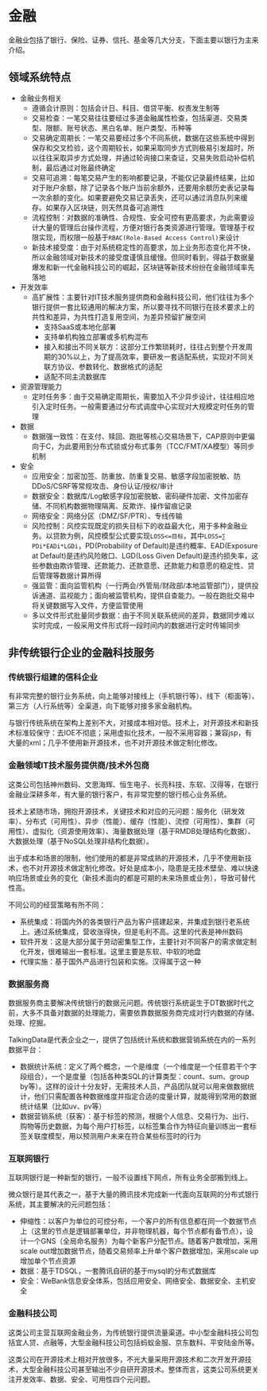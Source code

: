 # 金融

金融业包括了银行、保险、证券、信托、基金等几大分支，下面主要以银行为主来介绍。

## 领域系统特点
* 金融业务相关
	* 遵循会计原则：包括会计日、科目、借贷平衡、权责发生制等
	* 交易检查：一笔交易往往要经过多道金融属性检查，包括渠道、交易类型、限额、账号状态、黑白名单、账户类型、币种等
	* 交易确定周期长：一笔交易要经过多个不同系统，数据在这些系统中得到保存和交叉检验，这个周期较长，如果采取同步方式则极易引发超时，所以往往采取异步方式处理，并通过轮询接口来查证，交易失败启动补偿机制，最后通过对账最终确定 	* 交易可追溯：每笔交易产生的影响都要记录，不能仅记录最终结果，比如对于账户余额，除了记录各个账户当前余额外，还要用余额历史表记录每一次余额的变化。如果要避免交易记录丢失，还可以通过消息队列来缓存。如果存入区块链，则天然具备可追溯性	* 流程控制：对数据的准确性、合规性、安全可控有更高要求，为此需要设计大量的管理后台操作流程，方便对银行各类资源进行管理。管理基于权限实现，而权限一般基于`RBAC(Role-Based Access Control)`来设计	* 新技术接受度：由于对系统稳定性的高要求，加上业务形态变化并不快，所以金融领域对新技术的接受度谨慎且缓慢。但同时看到，得益于数据量爆发和新一代金融科技公司的崛起，区块链等新技术纷纷在金融领域率先落地* 开发效率
	* 高扩展性：主要针对IT技术服务提供商和金融科技公司，他们往往为多个银行提供一套比较通用的解决方案，所以要寻找不同银行在技术要求上的共性和差异，为共性打造复用空间，为差异预留扩展空间		* 支持SaaS或本地化部署		* 支持单机构独立部署或多机构混布
		* 接入和接出不同关联方：这部分工作繁琐耗时，往往占到整个开发周期的30%以上，为了提高效率，要研发一套适配系统，实现对不同关联方协议、参数转化、数据格式的适配
		* 适配不同主流数据库
* 资源管理能力
	* 定时任务多：由于交易确定周期长，需要加入不少异步设计，往往相应地引入定时任务。一般需要通过分布式调度中心实现对大规模定时任务的管理
* 数据
	* 数据强一致性：在支付、赎回、跑批等核心交易场景下，CAP原则中更偏向于C，为此要用到分布式锁或分布式事务（TCC/FMT/XA模型）等同步机制
* 安全
	* 应用安全：加密加签、防重放、防重复交易、敏感字段加密脱敏、防DDoS/CSRF等常规攻击、身份认证/授权/审计
	* 数据安全：数据库/Log敏感字段加密脱敏、密码硬件加密、文件加密存储、不同机构数据物理隔离、反欺诈、操作留痕记录
	* 网络安全：网络分区（DMZ/SF/PTR）、专线传输	* 风险控制：风控实现既定的损失目标下的收益最大化，用于多种金融业务。以贷款为例，风控模型公式要实现`LOSS<=目标`，其中`LOSS=∑ PDi*EADi*LGDi`，PD(Probability of Default)是违约概率、EAD(Exposure at Default)是违约风险敞口、LGD(Loss Given Default)是违约损失率，这些参数由欺诈管理、还款能力、还款意愿、还款能力和意愿的稳定性、贷后管理等数据计算所得
	* 强监管：面向监管机构（一行两会/外管局/财政部/本地监管部门），提供投诉通道、监视能力；面向被监管机构，提供自查能力。一般在跑批交易中将关键数据写入文件，方便监管使用	* 多以文件形式批量同步数据：由于不同关联系统间的差异，数据同步难以实时完成，一般采用文件形式将一段时间内的数据进行定时传输同步

## 非传统银行企业的金融科技服务
### 传统银行组建的信科企业
有非常完整的银行业务系统，向上能够对接线上（手机银行等）、线下（柜面等）、第三方（人行系统等）全渠道，向下能够对接多家金融机构。

与银行传统系统在架构上差别不大，对接成本相对低。技术上，对开源技术和新技术标准较保守：去IOE不彻底；采用虚拟化技术，一般不采用容器；兼容jsp，有大量的xml；几乎不使用新开源技术，也不对开源技术做定制化修改。

### 金融领域IT技术服务提供商/技术外包商
这类公司包括神州数码、文思海辉、恒生电子、长亮科技、东软、汉得等，在银行金融业深耕多年，有大量的银行客户，有非常完整的银行核心业务系统。

技术上紧随市场，拥抱开源技术，关键技术和对应的元问题：服务化（研发效率）、分布式（可用性）、异步（性能）、缓存（性能）、流控（可用性）、集群（可用性）、虚拟化（资源使用效率）、海量数据处理（基于RMDB处理结构化数据）、大数据处理（基于NoSQL处理非结构化数据）。

出于成本和场景的限制，他们使用的都是非常成熟的开源技术，几乎不使用新技术，也不对开源技术做定制化修改。好处是成本小，隐患是无技术壁垒、难以快速响应场景或业务的变化（新技术面向的都是可期的未来场景或业务），导致可替代性高。

不同公司的经营策略有所不同：

* 系统集成：将国内外的各类银行产品为客户搭建起来，并集成到银行老系统上。通过系统集成，营收涨得快，但是毛利不高。这里的代表是神州数码
* 软件开发：这是大部分属于劳动密集型工作，主要针对不同客户的需求做定制化开发，很难输出一套标准。这里主要是东软、中软的地盘
* 代理实施：基于国外产品进行包装和实施。汉得属于这一种

### 数据服务商
数据服务商主要解决传统银行的数据元问题。传统银行系统诞生于DT数据时代之前，大多不具备对数据的处理能力，需要依靠数据服务商完成对行内数据的存储、处理、挖掘。

TalkingData是代表企业之一，提供了包括统计系统和数据营销系统在内的一系列数据平台：

* 数据统计系统：定义了两个概念，一个是维度（一个维度是一个任意若干个字段组合），一个是度量（包括各种类SQL的计算类型：count、sum、group by等）。这样的设计十分友好，无需技术人员，产品团队就可以用来做数据统计，他们只需配置各种数据维度并指定合适的度量计算，就能得到常用的数据统计结果（比如uv、pv等）
* 数据营销系统（获客）：基于标签的预测，根据个人信息、交易行为、出行、购物等历史数据，为每个用户打标签，以标签集合作为特征向量训练出一套标签关联度模型，用以预测用户未来在符合某些标签时的行为

### 互联网银行
互联网银行是一种新型的银行，一般不设置线下网点，所有业务全部搬到线上。

微众银行是其代表之一，基于大量的腾讯技术完成新一代面向互联网的分布式银行系统，其主要解决的元问题包括：

* 伸缩性：以客户为单位的可控分布，一个客户的所有信息都在同一个数据节点上（这里的节点是逻辑部署单位，并非物理机器，每个节点都有备节点），设计一个GNS（全局命名服务）为每个新客户分配节点。随着客户数增加，采用scale out增加数据节点，随着交易频率上升单个客户数据增加，采用scale up增加单个节点资源
* 数据：基于TDSQL，一套腾讯自研的基于mysql的分布式数据库
* 安全：WeBank信息安全体系，包括应用安全、网络安全、数据安全、主机安全

### 金融科技公司
这类公司主营互联网金融业务，为传统银行提供流量渠道。中小型金融科技公司包括宜人贷、点融等，大型金融科技公司包括蚂蚁金服、京东数科、平安陆金所等。

这类公司在开源技术上相对开放很多，不光大量采用开源技术和二次开发开源技术，大型金融科技公司甚至输出不少自研开源技术。整体而言，这类公司系统更关注开发效率、数据、安全、可用性四个元问题。

